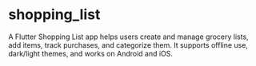 # shopping_list
 A Flutter Shopping List app helps users create and manage grocery lists, add items, track purchases, and categorize them. It supports offline use, dark/light themes, and works on Android and iOS.
